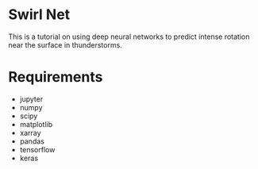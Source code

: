 # Swirl Net

This is a tutorial on using deep neural networks to predict intense rotation near the surface in thunderstorms.

# Requirements

* jupyter
* numpy
* scipy
* matplotlib
* xarray
* pandas
* tensorflow
* keras
